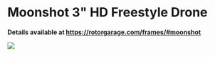 # Moonshot 3" HD Freestyle Drone

__Details available at https://rotorgarage.com/frames/#moonshot__

<img src="https://github.com/rotorgarage/moonshot/blob/master/frame-picture.png?raw=true"/>
